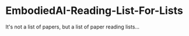# EmbodiedAI-Reading-List-For-Lists
It's not a list of papers, but a list of paper reading lists...
